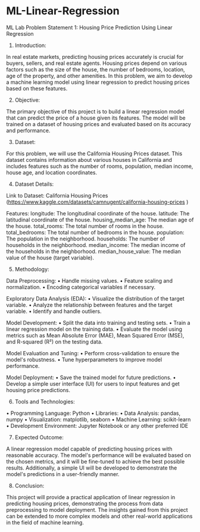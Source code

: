 # ML-Linear-Regression
ML Lab Problem Statement 1: Housing Price Prediction Using Linear Regression

1. Introduction:
   
In real estate markets, predicting housing prices accurately is crucial for buyers, sellers, and
real estate agents. Housing prices depend on various factors such as the size of the house, the
number of bedrooms, location, age of the property, and other amenities. In this problem, we
aim to develop a machine learning model using linear regression to predict housing prices
based on these features.

2. Objective:
   
The primary objective of this project is to build a linear regression model that can predict the
price of a house given its features. The model will be trained on a dataset of housing prices
and evaluated based on its accuracy and performance.

3. Dataset:
   
For this problem, we will use the California Housing Prices dataset. This dataset contains
information about various houses in California and includes features such as the number of
rooms, population, median income, house age, and location coordinates.

4. Dataset Details:
   
Link to Dataset: California Housing Prices
(https://www.kaggle.com/datasets/camnugent/california-housing-prices )

Features:
longitude: The longitudinal coordinate of the house.
latitude: The latitudinal coordinate of the house.
housing_median_age: The median age of the house.
total_rooms: The total number of rooms in the house.
total_bedrooms: The total number of bedrooms in the house.
population: The population in the neighborhood.
households: The number of households in the neighborhood.
median_income: The median income of the households in the neighborhood.
median_house_value: The median value of the house (target variable).

5. Methodology:
   
Data Preprocessing:
• Handle missing values.
• Feature scaling and normalization.
• Encoding categorical variables if necessary.

Exploratory Data Analysis (EDA):
• Visualize the distribution of the target variable.
• Analyze the relationship between features and the target variable.
• Identify and handle outliers.

Model Development:
• Split the data into training and testing sets.
• Train a linear regression model on the training data.
• Evaluate the model using metrics such as Mean Absolute Error (MAE), Mean Squared
Error (MSE), and R-squared (R²) on the testing data.

Model Evaluation and Tuning:
• Perform cross-validation to ensure the model's robustness.
• Tune hyperparameters to improve model performance.

Model Deployment:
• Save the trained model for future predictions.
• Develop a simple user interface (UI) for users to input features and get housing price
predictions.

6. Tools and Technologies:
   
• Programming Language: Python
• Libraries:
• Data Analysis: pandas, numpy
• Visualization: matplotlib, seaborn
• Machine Learning: scikit-learn
• Development Environment: Jupyter Notebook or any other preferred IDE

7. Expected Outcome:
   
A linear regression model capable of predicting housing prices with reasonable accuracy. The
model's performance will be evaluated based on the chosen metrics, and it will be fine-tuned
to achieve the best possible results. Additionally, a simple UI will be developed to
demonstrate the model's predictions in a user-friendly manner.

8. Conclusion:
    
This project will provide a practical application of linear regression in predicting housing
prices, demonstrating the process from data preprocessing to model deployment. The insights
gained from this project can be extended to more complex models and other real-world
applications in the field of machine learning.
